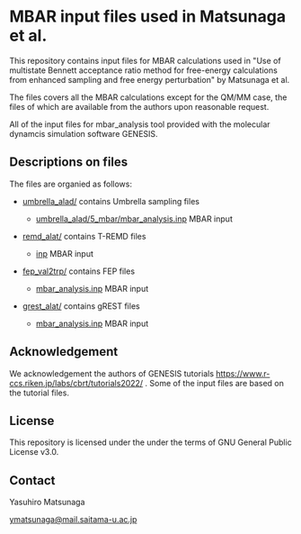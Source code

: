 # MBAR input files used in Matsunaga et al.

This repository contains input files for MBAR calculations used in "Use of multistate Bennett acceptance ratio method for free-energy calculations from enhanced sampling and free energy perturbation" by Matsunaga et al.

The files covers all the MBAR calculations except for the QM/MM case, the files of which are available from the authors upon reasonable request. 

All of the input files for mbar_analysis tool provided with the molecular dynamcis simulation software GENESIS.

## Descriptions on files

The files are organied as follows:

- [umbrella_alad/](https://github.com/matsunagalab/paper_mbar/tree/main/umbrella_alad) contains Umbrella sampling files

  - [umbrella_alad/5_mbar/mbar_analysis.inp](https://github.com/matsunagalab/paper_mbar/blob/main/umbrella_alad/5_mbar/mbar_analysis.inp) MBAR input

- [remd_alat/](https://github.com/matsunagalab/paper_mbar/tree/main/remd_alat) contains T-REMD files

  - [inp](https://github.com/matsunagalab/paper_mbar/blob/main/remd_alat/5_analysis/mbar/inp) MBAR input

- [fep_val2trp/](https://github.com/matsunagalab/paper_mbar/tree/main/fep_val2trp) contains FEP files

  - [mbar_analysis.inp](https://github.com/matsunagalab/paper_mbar/blob/main/fep_val2trp/5_analysis/mbar_analysis.inp) MBAR input

- [grest_alat/](https://github.com/matsunagalab/paper_mbar/tree/main/grest_alat) contains gREST files

  - [mbar_analysis.inp](https://github.com/matsunagalab/paper_mbar/blob/main/grest_alat/5_analysis/5-4_mbar/mbar/mbar.inp) MBAR input

## Acknowledgement

We acknowledgement the authors of GENESIS tutorials https://www.r-ccs.riken.jp/labs/cbrt/tutorials2022/ . Some of the input files are based on the tutorial files. 

## License

This repository is licensed under the under the terms of GNU General Public License v3.0. 
 
## Contact

Yasuhiro Matsunaga

ymatsunaga@mail.saitama-u.ac.jp

